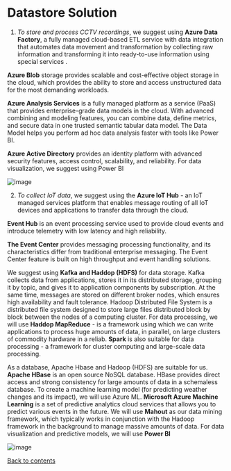 # Datastore Solution

1. _To store and process CCTV recordings_, we suggest using **Azure Data Factory**, a fully managed cloud-based ETL service with data integration that automates data movement and transformation by collecting raw information and transforming it into ready-to-use information using special services . 

 **Azure Blob** storage provides scalable and cost-effective object storage in the cloud, which provides the ability to store and access unstructured data for the most demanding workloads. 

  **Azure Analysis Services** is a fully managed platform as a service (PaaS) that provides enterprise-grade data models in the cloud. With advanced combining and modeling features, you can combine data, define metrics, and secure data in one trusted semantic tabular data model. The Data Model helps you perform ad hoc data analysis faster with tools like Power BI. 

  **Azure Active Directory** provides an identity platform with advanced security features, access control, scalability, and reliability. For data visualization, we suggest using Power BI


![image](https://user-images.githubusercontent.com/58341842/151186813-3989ed15-cb1f-47ad-98d4-79c36fb2c345.png)

2. _To collect IoT data_, we suggest using the **Azure IoT Hub** - an IoT managed services platform that enables message routing of all IoT devices and applications to transfer data through the cloud. 

  **Event Hub** is an event processing service used to provide cloud events and introduce telemetry with low latency and high reliability. 
  
  **The Event Center** provides messaging processing functionality, and its characteristics differ from traditional enterprise messaging. The Event Center feature is built on high throughput and event handling solutions. 

  We suggest using **Kafka and Haddop (HDFS)** for data storage. Kafka collects data from applications, stores it in its distributed storage, grouping it by topic, and gives it to application components by subscription. At the same time, messages are stored on different broker nodes, which ensures high availability and fault tolerance. Hadoop Distributed File System is a distributed file system designed to store large files distributed block by block between the nodes of a computing cluster. For data processing, we will use **Haddop MapReduce** - is a framework using which we can write applications to process huge amounts of data, in parallel, on large clusters of commodity hardware in a reliab. **Spark** is also suitable for data processing - a framework for cluster computing and large-scale data processing.

  As a database, Apache Hbase and Hadoop (HDFS) are suitable for us. **Apache HBase** is an open source NoSQL database. HBase provides direct access and strong consistency for large amounts of data in a schemaless database. To create a machine learning model (for predicting weather changes and its impact), we will use Azure ML. 
**Microsoft Azure Machine Learning** is a set of predictive analytics cloud services that allows you to predict various events in the future. 
We will use **Mahout** as our data mining framework, which typically works in conjunction with the Hadoop framework in the background to manage massive amounts of data. For data visualization and predictive models, we will use **Power BI**

![image](https://user-images.githubusercontent.com/58341842/151187082-82e554fa-ac2e-4050-8775-a64f44c96801.png)

[Back to contents](../README.md)
